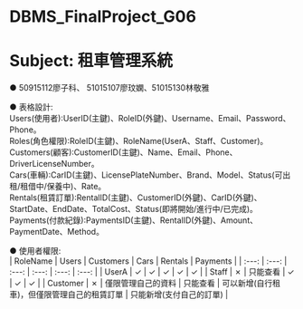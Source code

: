 # DBMS_FinalProject_G06
# Subject: 租車管理系統
● 50915112廖子科、 51015107廖玟嫻、51015130林敬雅  
  
● 表格設計:  
Users(使用者):UserID(主鍵)、RoleID(外鍵)、Username、Email、Password、Phone。  
Roles(角色權限):RoleID(主鍵)、RoleName(UserA、Staff、Customer)。  
Customers(顧客):CustomerID(主鍵)、Name、Email、Phone、DriverLicenseNumber。  
Cars(車輛):CarID(主鍵)、LicensePlateNumber、Brand、Model、Status(可出租/租借中/保養中)、Rate。  
Rentals(租賃訂單):RentalID(主鍵)、CustomerID(外鍵)、CarID(外鍵)、StartDate、EndDate、TotalCost、Status(即將開始/進行中/已完成)。  
Payments(付款紀錄):PaymentsID(主鍵)、RentalID(外鍵)、Amount、PaymentDate、Method。  
  
● 使用者權限:  
| RoleName | Users | Customers | Cars | Rentals | Payments |
| :---: | :---: | :---: | :---: | :---: | :---: |
| UserA | ✓ | ✓ | ✓ | ✓ | ✓ |
| Staff | ✗ | 只能查看 | ✓ | ✓ | ✓ |
| Customer | ✗ | 僅限管理自己的資料 | 只能查看 | 可以新增(自行租車)，但僅限管理自己的租賃訂單 | 只能新增(支付自己的訂單) |
